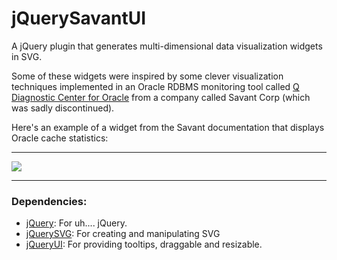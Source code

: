 jQuerySavantUI
==============

A jQuery plugin that generates multi-dimensional data visualization widgets in SVG.

Some of these widgets were inspired by some clever visualization techniques implemented in an Oracle RDBMS monitoring tool 
called [Q Diagnostic Center for Oracle][1] from a company called Savant Corp (which was sadly discontinued). 

Here's an example of a widget from the Savant documentation that displays Oracle cache statistics:

<hr>
<img src='https://raw.github.com/wiki/nickman/jQuerySavantUI/images/SavantEllipse.png' style="border: 1;">
<hr>

### Dependencies:
 * [jQuery][2]: For uh.... jQuery.
 * [jQuerySVG][3]: For creating and manipulating SVG
 * [jQueryUI][4]: For providing tooltips, draggable and resizable.


[1]: http://esj.com/articles/1998/06/24/q-20-diagnoses-oracle-environments.aspx
[2]: http://jquery.com/
[3]: http://keith-wood.name/svg.html
[4]: http://jqueryui.com/


